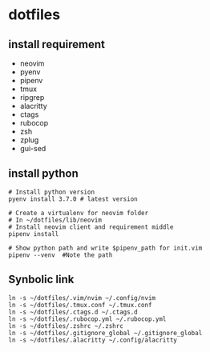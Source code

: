 # dotfiles

## install requirement
- neovim
- pyenv
- pipenv
- tmux
- ripgrep
- alacritty
- ctags
- rubocop
- zsh
- zplug
- gui-sed

## install python
```
# Install python version
pyenv install 3.7.0 # latest version

# Create a virtualenv for neovim folder
# In ~/dotfiles/lib/neovim
# Install neovim client and requirement middle 
pipenv install

# Show python path and write $pipenv_path for init.vim
pipenv --venv  #Note the path
```

## Synbolic link
```
ln -s ~/dotfiles/.vim/nvim ~/.config/nvim
ln -s ~/dotfiles/.tmux.conf ~/.tmux.conf
ln -s ~/dotfiles/.ctags.d ~/.ctags.d
ln -s ~/dotfiles/.rubocop.yml ~/.rubocop.yml
ln -s ~/dotfiles/.zshrc ~/.zshrc
ln -s ~/dotfiles/.gitignore_global ~/.gitignore_global
ln -s ~/dotfiles/.alacritty ~/.config/alacritty
